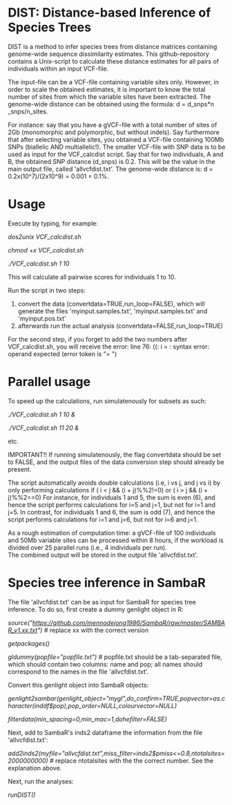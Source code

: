 # DIST: Distance-based Inference of Species Trees

DIST is a method to infer species trees from distance matrices containing genome-wide sequence dissimilarity estimates.
This github-repository contains a Unix-script to calculate these distance estimates for all pairs of individuals within an input VCF-file. 

The input-file can be a VCF-file containing variable sites only. 
However, in order to scale the obtained estimates, it is important to know the total number of sites from which the variable sites have been extracted. 
The genome-wide distance can be obtained using the formula: d = d_snps*n _snps/n_sites. 

For instance: say that you have a gVCF-file with a total number of sites of 2Gb (monomorphic and polymorphic, but without indels). 
Say furthermore that after selecting variable sites, you obtained a VCF-file containing 100Mb SNPs (biallelic AND multiallelic!).
The smaller VCF-file with SNP data is to be used as input for the VCF_calcdist script.
Say that for two individuals, A and B, the obtained SNP distance (d_snps) is 0.2. This will be the value in the main output file, called 'allvcfdist.txt'.
The genome-wide distance is: d = 0.2x(10^7)/(2x10^9) = 0.001 = 0.1%.

# Usage
Execute by typing, for example:

*dos2unix VCF_calcdist.sh*

*chmod +x VCF_calcdist.sh*

*./VCF_calcdist.sh 1 10*

This will calculate all pairwise scores for individuals 1 to 10.

Run the script in two steps: 
1. convert the data (convertdata=TRUE,run_loop=FALSE), which will generate the files 'myinput.samples.txt', 'myinput.samples.txt' and 'myinput.pos.txt' 
2. afterwards run the actual analysis (convertdata=FALSE,run_loop=TRUE)

For the second step, if you forget to add the two numbers after VCF_calcdist.sh, you will receive the error:
line 76: ((: i = : syntax error: operand expected (error token is "= ")

# Parallel usage
To speed up the calculations, run simulatenously for subsets as such:

*./VCF_calcdist.sh 1 10 &*		

*./VCF_calcdist.sh 11 20 &*

etc.

IMPORTANT!! If running simulatenously, the flag convertdata should be set to FALSE, and the output files of the data conversion step should already be present.

The script automatically avoids double calculations (i.e, i vs j, and j vs i) by only performing calculations if ( i < j && (i + j)%%2!=0) or ( i > j && (i + j)%%2==0)
For instance, for individuals 1 and 5, the sum is even (6), and hence the script performs calculations for i=5 and j=1, but not for i=1 and j=5.
In contrast, for individuals 1 and 6, the sum is odd (7), and hence the script performs calculations for i=1 and j=6, but not for i=6 and j=1.     

As a rough estimation of computation time: a gVCF-file of 100 individuals and 50Mb variable sites can be processed within 8 hours, if the workload is divided over 25 parallel runs (i.e., 4 individuals per run).     
The combined output will be stored in the output file 'allvcfdist.txt'.

# Species tree inference in SambaR

The file 'allvcfdist.txt' can be as input for SambaR for species tree inference.
To do so, first create a dummy genlight object in R:

*source("https://github.com/mennodejong1986/SambaR/raw/master/SAMBAR_v1.xx.txt")* # replace xx with the correct version

*getpackages()*

*gldummy(popfile="popfile.txt")*   # popfile.txt should be a tab-separated file, which should contain two columns: name and pop; all names should correspond to the names in the file 'allvcfdist.txt'.


Convert this genlight object into SambaR objects:

*genlight2sambar(genlight_object="mygl",do_confirm=TRUE,popvector=as.character(inddf$pop),pop_order=NULL,colourvector=NULL)*

*filterdata(min_spacing=0,min_mac=1,dohefilter=FALSE)*


Next, add to SambaR's inds2 dataframe the information from the file 'allvcfdist.txt':

*add2inds2(myfile="allvcfdist.txt",miss_filter=inds2$pmiss<=0.8,ntotalsites=2000000000)*    # replace ntotalsites with the the correct number. See the explanation above.


Next, run the analyses:

*runDIST()*
